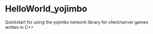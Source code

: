 # HelloWorld_yojimbo
Quickstart for using the yojimbo network library for client/server games written in C++
